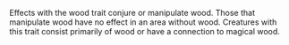 Effects with the wood trait conjure or manipulate wood. Those that manipulate wood have no effect in an area without wood. Creatures with this trait consist primarily of wood or have a connection to magical wood.
